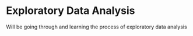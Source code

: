 # Exploratory Data Analysis
Will be going through and learning the process of exploratory data analysis
